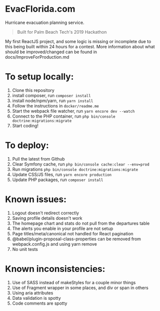 # EvacFlorida.com
Hurricane evacuation planning service.

> Built for Palm Beach Tech's 2019 Hackathon

My first ReactJS project, and some logic is missing or incomplete due to this being built within 24 hours for a contest. 
More information about what should be improved/changed can be found in docs/ImproveForProduction.md

# To setup locally:
1. Clone this repository
2. install composer, run `composer install`
3. install node/npm/yarn, run `yarn install`
2. Follow the instructions in `docker/readme.me`
5. Start the webpack file watcher, run `yarn encore dev --watch`
6. Connect to the PHP container, run `php bin/console doctrine:migrations:migrate`
7. Start coding!

# To deploy:
1. Pull the latest from Github
2. Clear Symfony cache, run `php bin/console cache:clear --env=prod`
3. Run migrations `php bin/console doctrine:migrations:migrate`
4. Update CSS/JS files, run `yarn encore production`
5. Update PHP packages, run `composer install`

# Known issues:
1. Logout doesn't redirect correctly
2. Saving profile details doesn't work
3. The homepage chart and stats do not pull from the departures table
4. The alerts you enable in your profile are not setup
5. Page titles/meta/canonical not handled for React pagination
6. @babel/plugin-proposal-class-properties can be removed from webpack.config.js and using yarn remove
7. No unit tests

# Known inconsistencies:
1. Use of SASS instead of makeStyles for a couple minor things
2. Use of Fragment wrapper in some places, and div or span in others
3. Using aria attributes
4. Data validation is spotty
5. Code comments are spotty